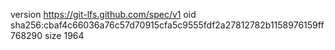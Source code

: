 version https://git-lfs.github.com/spec/v1
oid sha256:cbaf4c66036a76c57d70915cfa5c9555fdf2a27812782b1158976159ff768290
size 1964
